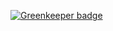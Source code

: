 
[![Greenkeeper badge](https://badges.greenkeeper.io/wafaagamal/firewall.svg)](https://greenkeeper.io/)
